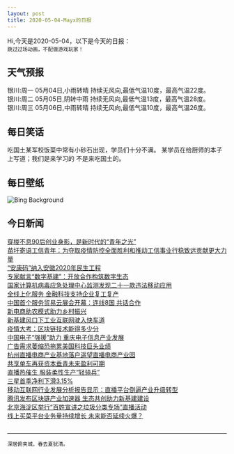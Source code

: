 ```yaml
---
layout: post
title: 2020-05-04-Mayx的日报
---
```


Hi,今天是2020-05-04，以下是今天的日报：<br><small>
跳过过场动画，不配做游戏玩家！</small><!--more-->
## 天气预报
银川:周一 05月04日,小雨转晴 持续无风向,最低气温10度，最高气温22度。<br>银川:周二 05月05日,阴转中雨 持续无风向,最低气温13度，最高气温28度。<br>银川:周三 05月06日,中雨转晴 持续无风向,最低气温10度，最高气温26度。
## 每日笑话
吃国土某军校饭菜中常有小砂石出现，学员们十分不满。 某学员在给厨师的本子上写道；我们是来学习的 不是来吃国土的。
## 每日壁纸
![Bing Background](https://cn.bing.com/th?id=OHR.LaughingOwl_EN-US6301340149_1920x1080.jpg&rf=LaDigue_1920x1080.jpg&pid=hp "Snowy owl at Jones Beach, Long Island, New York (© Vicki Jauron/Getty Images)")
## 今日新闻

[穿梭不息90后创业身影，是新时代的“青年之光”](http://it.people.com.cn/n1/2020/0503/c1009-31696411.html)   
[苗圩寄语工信青年：为夺取疫情防控全面胜利和推动工信事业行稳致远贡献更大力量](http://it.people.com.cn/n1/2020/0502/c1009-31696157.html)   
[“安康码”纳入安徽2020年民生工程](http://it.people.com.cn/n1/2020/0430/c1009-31694605.html)   
[专家献言“数字基建”：开放合作构筑数字生态](http://it.people.com.cn/n1/2020/0430/c1009-31694882.html)   
[国家计算机病毒应急处理中心监测发现二十一款违法移动应用](http://it.people.com.cn/n1/2020/0430/c1009-31694568.html)   
[全线上化服务 金融科技支持企业复工复产](http://it.people.com.cn/n1/2020/0430/c1009-31694566.html)   
[中国首个服务贸易云展会开幕：连线8国 共话合作](http://it.people.com.cn/n1/2020/0430/c1009-31694491.html)   
[新电商助农模式助力乡村振兴](http://it.people.com.cn/n1/2020/0430/c1009-31694327.html)   
[新基建风口下工业互联网驶入快车道](http://it.people.com.cn/n1/2020/0430/c1009-31694325.html)   
[疫情大考：区块链技术能得多少分](http://it.people.com.cn/n1/2020/0430/c1009-31694332.html)   
[中国电子“强援”助力 重庆电子信息产业发展](http://it.people.com.cn/n1/2020/0429/c1009-31692541.html)   
[广告需求萎缩恐拖累美国科技巨头业绩](http://it.people.com.cn/n1/2020/0429/c1009-31692536.html)   
[杭州直播电商产业基地落户遥望直播电商产业园](http://it.people.com.cn/n1/2020/0429/c1009-31692516.html)   
[共享单车再获资本垂青未来盈利可期](http://it.people.com.cn/n1/2020/0430/c1009-31694293.html)   
[直播热催生 服装柔性生产“轻骑兵”](http://it.people.com.cn/n1/2020/0430/c1009-31694315.html)   
[三星首季净利下滑3.15%](http://it.people.com.cn/n1/2020/0430/c1009-31694288.html)   
[移动互联网行业发展分析报告显示：直播平台倒逼产业升级转型](http://it.people.com.cn/n1/2020/0430/c1009-31694246.html)   
[腾讯发布区块链产业加速器 生态共创助力新基建建设](http://it.people.com.cn/n1/2020/0430/c1009-31694187.html)   
[北京海淀区举行“百姓宣讲之垃圾分类专场”直播活动](http://it.people.com.cn/n1/2020/0430/c1009-31694216.html)   
[线上买菜平台业务量持续增长 未来能否延续火爆？](http://it.people.com.cn/n1/2020/0429/c1009-31692662.html)   
<br />

***

<small>深居俯夹城，春去夏犹清。</small>
